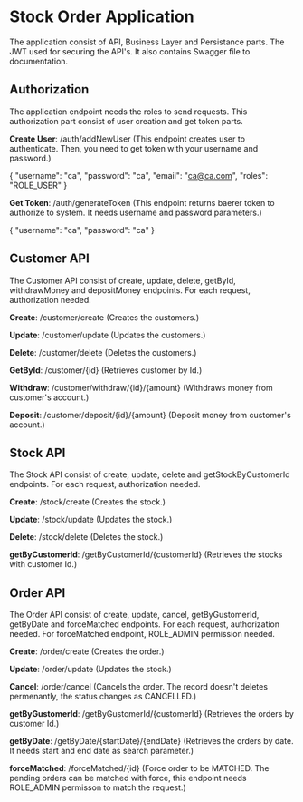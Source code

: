 # **Stock Order Application**
The application consist of API, Business Layer and Persistance parts. The JWT used for securing the API's. It also contains Swagger file to documentation. 

## Authorization
The application endpoint needs the roles to send requests. This authorization part consist of user creation and get token parts.

**Create User**: /auth/addNewUser (This endpoint creates user to authenticate. Then, you need to get token with your username and password.)

{
"username": "ca",
"password": "ca",
"email": "ca@ca.com",
"roles": "ROLE_USER"
}

**Get Token**: /auth/generateToken (This endpoint returns baerer token to authorize to system. It needs username and password parameters.)

{
"username": "ca",
"password": "ca"
}

## Customer API
The Customer API consist of create, update, delete, getById, withdrawMoney and depositMoney endpoints. For each request, authorization needed.

**Create**: /customer/create (Creates the customers.)

**Update**: /customer/update (Updates the customers.)

**Delete**: /customer/delete (Deletes the customers.)

**GetById**: /customer/{id} (Retrieves customer by Id.)

**Withdraw**: /customer/withdraw/{id}/{amount} (Withdraws money from customer's account.)

**Deposit**: /customer/deposit/{id}/{amount} (Deposit money from customer's account.)


## Stock API
The Stock API consist of create, update, delete and getStockByCustomerId endpoints. For each request, authorization needed.

**Create**: /stock/create (Creates the stock.)

**Update**: /stock/update (Updates the stock.)

**Delete**: /stock/delete (Deletes the stock.)

**getByCustomerId**: /getByCustomerId/{customerId} (Retrieves the stocks with customer Id.)


## Order API
The Order API consist of create, update, cancel, getByGustomerId, getByDate and forceMatched endpoints. For each request, authorization needed. For forceMatched endpoint, ROLE_ADMIN permission needed.

**Create**: /order/create (Creates the order.)

**Update**: /order/update (Updates the stock.)

**Cancel**: /order/cancel (Cancels the order. The record doesn't deletes permenantly, the status changes as CANCELLED.)

**getByGustomerId**: /getByGustomerId/{customerId} (Retrieves the orders by customer Id.)

**getByDate**: /getByDate/{startDate}/{endDate} (Retrieves the orders by date. It needs start and end date as search parameter.)

**forceMatched**: /forceMatched/{id} (Force order to be MATCHED. The pending orders can be matched with force, this endpoint needs ROLE_ADMIN permisson to match the request.)